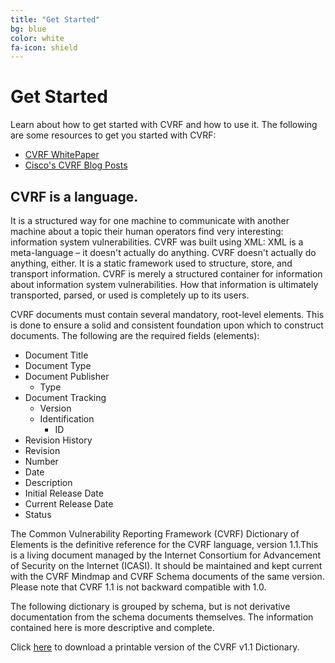 ```yaml
---
title: "Get Started"
bg: blue
color: white
fa-icon: shield
---
```


# Get Started
 Learn about how to get started with CVRF and how to use it. The following are some resources to get you started with CVRF:

  * [CVRF WhitePaper](http://www.icasi.org/wp-content/uploads/2015/06/ICASI_CVRF1.1_White_Paper.pdf)
  * [Cisco's CVRF Blog Posts](http://blogs.cisco.com/tag/cvrf)

## CVRF is a language. 
It is a structured way for one machine to communicate with another machine about a topic their human operators find very interesting: information system vulnerabilities. CVRF was built using XML: XML is a meta-language – it doesn't actually do anything. CVRF doesn't actually do anything, either. It is a static framework used to structure, store, and transport information. CVRF is merely a structured container for information about information system vulnerabilities. How that information is ultimately transported, parsed, or used is completely up to its users.

CVRF documents must contain several mandatory, root-level elements. This is done to ensure a solid and consistent foundation upon which to construct documents. The following are the required fields (elements):

* Document Title
* Document Type
* Document Publisher
 	* Type
* Document Tracking
 	* Version
 	* Identification
  		* ID
 * Revision History
  * Revision
   * Number
   * Date
   * Description
 * Initial Release Date
 * Current Release Date
 * Status

The Common Vulnerability Reporting Framework (CVRF) Dictionary of Elements is the definitive reference for the CVRF language, version 1.1.This is a living document managed by the Internet Consortium for Advancement of Security on the Internet (ICASI). It should be maintained and kept current with the CVRF Mindmap and CVRF Schema documents of the same version. Please note that CVRF 1.1 is not backward compatible with 1.0.

The following dictionary is grouped by schema, but is not derivative documentation from the schema documents themselves. The information contained here is more descriptive and complete.

Click [here](http://www.icasi.org/cvrf-v1-1-dictionary-of-elements/docs/CVRF-dictionary-1.1.pdf) to download a printable version of the CVRF v1.1 Dictionary.